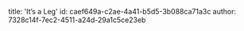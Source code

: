 title: 'It’s a Leg'
id: caef649a-c2ae-4a41-b5d5-3b088ca71a3c
author: 7328c14f-7ec2-4511-a24d-29a1c5ce23eb
